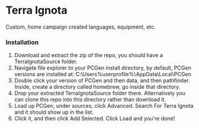 # Terra Ignota


Custom, home campaign created languages, equipment, etc.

### Installation

1. Download and extract the zip of the repo, you should have a TerraIgnotaSource folder.
2. Navigate file explorer to your PCGen install directory, by default, PCGen versions are installed at: C:\Users\%userprofile%\AppData\Local\PCGen
3. Double click your version of PCGen and then data, and then pathfinder.  Inside, create a directory called homebrew, go inside that directory.
4. Drop your extracted TerraIgnotaSource folder there.  Alternatively you can clone this repo into this directory rather than download it.
5. Load up PCGen, under sources, click Advanced.  Search For Terra Ignota and it should show up in the list.
6. Click it, and then click Add Selected.  Click Load and you're done!